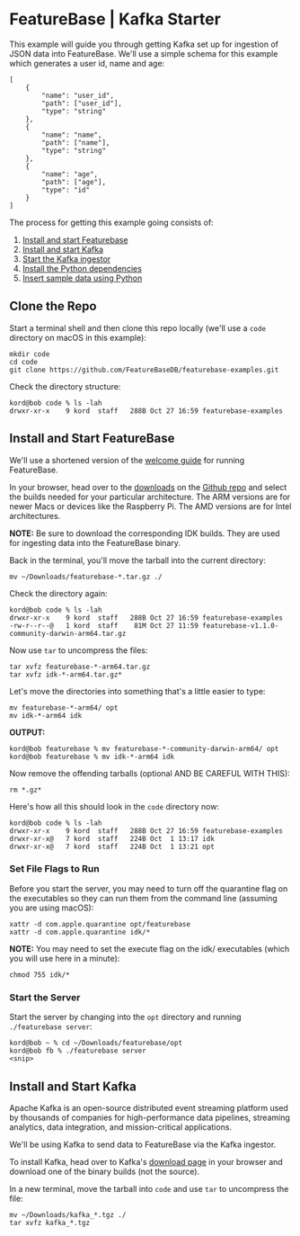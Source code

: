 # FeatureBase | Kafka Starter
This example will guide you through getting Kafka set up for ingestion of JSON data into FeatureBase. We'll use a simple schema for this example which generates a user id, name and age:

```
[
    {
        "name": "user_id",
        "path": ["user_id"],
        "type": "string"
    },
    {
        "name": "name",
        "path": ["name"],
        "type": "string"
    },
    {
        "name": "age",
        "path": ["age"],
        "type": "id"
    }
]
```

The process for getting this example going consists of:
1. [Install and start Featurebase](https://github.com/FeatureBaseDB/featurebase-examples/tree/main/kafka-starter#install-and-start-featurebase)
1. [Install and start Kafka](https://github.com/FeatureBaseDB/featurebase-examples/tree/main/kafka-starter#install-and-start-kafka)
1. [Start the Kafka ingestor](https://github.com/FeatureBaseDB/featurebase-examples/tree/main/kafka-starter#install-dependencies)
1. [Install the Python dependencies](https://github.com/FeatureBaseDB/featurebase-examples/tree/main/kafka-starter#install-dependencies)
1. [Insert sample data using Python](https://github.com/FeatureBaseDB/featurebase-examples/tree/main/kafka-starter#insert-data)

## Clone the Repo
Start a terminal shell and then clone this repo locally (we'll use a `code` directory on macOS in this example):

```
mkdir code
cd code
git clone https://github.com/FeatureBaseDB/featurebase-examples.git
```

Check the directory structure:

```
kord@bob code % ls -lah
drwxr-xr-x    9 kord  staff   288B Oct 27 16:59 featurebase-examples
```

## Install and Start FeatureBase
We'll use a shortened version of the [welcome guide](https://docs.featurebase.com/) for running FeatureBase.

In your browser, head over to the [downloads](https://github.com/FeatureBaseDB/FeatureBase/releases) on the [Github repo](https://github.com/FeatureBaseDB/featurebase) and select the builds needed for your particular architecture. The ARM versions are for newer Macs or devices like the Raspberry Pi. The AMD versions are for Intel architectures.

**NOTE:**
Be sure to download the corresponding IDK builds. They are used for ingesting data into the FeatureBase binary.

Back in the terminal, you'll move the tarball into the current directory:

```
mv ~/Downloads/featurebase-*.tar.gz ./
```

Check the directory again:

```
kord@bob code % ls -lah
drwxr-xr-x    9 kord  staff   288B Oct 27 16:59 featurebase-examples
-rw-r--r--@   1 kord  staff    81M Oct 27 11:59 featurebase-v1.1.0-community-darwin-arm64.tar.gz
```

Now use `tar` to uncompress the files:

```
tar xvfz featurebase-*-arm64.tar.gz
tar xvfz idk-*-arm64.tar.gz*
```

Let's move the directories into something that's a little easier to type:

```
mv featurebase-*-arm64/ opt
mv idk-*-arm64 idk
```

**OUTPUT:**
```
kord@bob featurebase % mv featurebase-*-community-darwin-arm64/ opt
kord@bob featurebase % mv idk-*-arm64 idk
```

Now remove the offending tarballs (optional AND BE CAREFUL WITH THIS):

```
rm *.gz*
```

Here's how all this should look in the `code` directory now:

```
kord@bob code % ls -lah
drwxr-xr-x    9 kord  staff   288B Oct 27 16:59 featurebase-examples
drwxr-xr-x@   7 kord  staff   224B Oct  1 13:17 idk
drwxr-xr-x@   7 kord  staff   224B Oct  1 13:21 opt

```

### Set File Flags to Run
Before you start the server, you may need to turn off the quarantine flag on the executables so they can run them from the command line (assuming you are using macOS):

```
xattr -d com.apple.quarantine opt/featurebase
xattr -d com.apple.quarantine idk/*
```

**NOTE:** You may need to set the execute flag on the idk/ executables (which you will use here in a minute):

```
chmod 755 idk/*
```

### Start the Server
Start the server by changing into the `opt` directory and running `./featurebase server`:

```
kord@bob ~ % cd ~/Downloads/featurebase/opt
kord@bob fb % ./featurebase server
<snip>
```

## Install and Start Kafka
Apache Kafka is an open-source distributed event streaming platform used by thousands of companies for high-performance data pipelines, streaming analytics, data integration, and mission-critical applications.

We'll be using Kafka to send data to FeatureBase via the Kafka ingestor.

To install Kafka, head over to Kafka's [download page](https://kafka.apache.org/downloads) in your browser and download one of the binary builds (not the source).


In a new terminal, move the tarball into `code` and use `tar` to uncompress the file:

```
mv ~/Downloads/kafka_*.tgz ./
tar xvfz kafka_*.tgz
```




